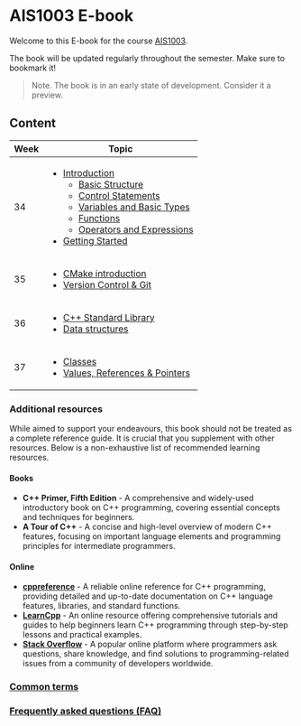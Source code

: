 # AIS1003 E-book

Welcome to this E-book for the course [AIS1003](https://www.ntnu.no/studier/emner/AIS1003#tab=omEmnet).

The book will be updated regularly throughout the semester. Make sure to bookmark it! 

> Note. The book is in an early state of development. Consider it a preview.

## Content

| Week | Topic                                                                                                                                                                                                                                                                                                                                                                                                                  |
|------|------------------------------------------------------------------------------------------------------------------------------------------------------------------------------------------------------------------------------------------------------------------------------------------------------------------------------------------------------------------------------------------------------------------------|
|  34    | <ul><li> [Introduction](Chapter1/introduction.md) <ul><li>[Basic Structure](Chapter1/basic_structure.md)</li><li>[Control Statements](Chapter1/control_statements.md)</li><li>[Variables and Basic Types](Chapter1/variables.md)</li><li>[Functions](Chapter1/functions.md)</li><li>[Operators and Expressions](Chapter1/operators_expressions.md)</li></ul> <li>[Getting Started](getting_started.md)</li> </li></ul> |         
|  35    | <ul><li>[CMake introduction](Chapter2/cmake_intro.md)</li><li>[Version Control & Git](Chapter2/version_control.md)</li> </ul>  |                                                                                                                    
|  36    | <ul><li>[C++ Standard Library](Chapter2/standard_library.md)</li><li>[Data structures](Chapter2/data_structures.md)</li> </ul> |                                                                                                                                                                                                                                     |
|  37    | <ul><li>[Classes](Chapter3/classes.md)</li> <li>[Values, References & Pointers](Chapter3/types_refs_ptrs.md)</li></ul> |                                                                                                                                                                                                                                     |

### Additional resources

While aimed to support your endeavours, this book should not be treated as a complete reference guide. It is crucial that you supplement with other resources.
Below is a non-exhaustive list of recommended learning resources.

#### Books
- __C++ Primer, Fifth Edition__ - A comprehensive and widely-used introductory book on C++ programming, covering essential concepts and techniques for beginners. 
- __A Tour of C++__ - A concise and high-level overview of modern C++ features, focusing on important language elements and programming principles for intermediate programmers.

#### Online

- [__cppreference__](https://en.cppreference.com/w/) - A reliable online reference for C++ programming, providing detailed and up-to-date documentation on C++ language features, libraries, and standard functions.
- [__LearnCpp__](https://www.learncpp.com/) - An online resource offering comprehensive tutorials and guides to help beginners learn C++ programming through step-by-step lessons and practical examples.
- [__Stack Overflow__](https://stackoverflow.com/) - A popular online platform where programmers ask questions, share knowledge, and find solutions to programming-related issues from a community of developers worldwide.

### [Common terms](terms.md)

### [Frequently asked questions (FAQ)](faq.md)
